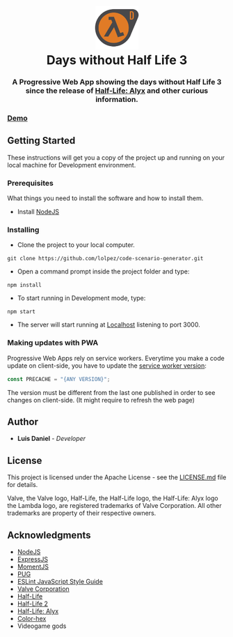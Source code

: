 <h1 align="center">
    <a href="https://days-without-half-life-3.herokuapp.com"/>
        <img src="https://raw.githubusercontent.com/lolpez/days-without-Half-Life-3/master/public/img/dwhl3-logo.png" alt="Days without Half Life 3" height=100 />
    </a>
    <br>Days without Half Life 3
</h1>
<h3 align="center">
A Progressive Web App showing the days without Half Life 3 since the release of <a href="https://store.steampowered.com/app/546560/HalfLife_Alyx/"/>Half-Life: Alyx</a> and other curious information.
</h3>
    
### [Demo](https://days-without-half-life-3.herokuapp.com)

## Getting Started
These instructions will get you a copy of the project up and running on your local machine for Development environment.

### Prerequisites
What things you need to install the software and how to install them.

* Install [NodeJS](https://nodejs.org)

### Installing
* Clone the project to your local computer.
```
git clone https://github.com/lolpez/code-scenario-generator.git
```
* Open a command prompt inside the project folder and type:
```
npm install
```
* To start running in Development mode, type:
```
npm start
```
* The server will start running at [Localhost](http://localhost:3000) listening to port 3000.

### Making updates with PWA
Progressive Web Apps rely on service workers. Everytime you make a code update on client-side, you have to update the [service worker version](https://github.com/lolpez/days-without-Half-Life-3/blob/master/public/sw.js#L19):

```javascript
const PRECACHE = "{ANY VERSION}";
```

The version must be different from the last one published in order to see changes on client-side. (It might require to refresh the web page)

## Author
* **Luis Daniel** - *Developer*

## License
This project is licensed under the Apache License - see the [LICENSE.md](LICENSE) file for details.

Valve, the Valve logo, Half-Life, the Half-Life logo, the Half-Life: Alyx logo the Lambda logo, are registered trademarks of Valve Corporation. All other trademarks are property of their respective owners.

## Acknowledgments

* [NodeJS](https://nodejs.org/en/)
* [ExpressJS](https://expressjs.com/)
* [MomentJS](https://momentjs.com/)
* [PUG](https://pugjs.org)
* [ESLint JavaScript Style Guide](https://eslint.org/docs/rules/)
* [Valve Corporation](https://www.valvesoftware.com/en/)
* [Half-Life](https://store.steampowered.com/app/70/HalfLife/)
* [Half-Life 2](https://store.steampowered.com/app/220/HalfLife_2/)
* [Half-Life: Alyx](https://store.steampowered.com/app/546560/HalfLife_Alyx/)
* [Color-hex](https://www.color-hex.com/color-palette/22432)
* Videogame gods
